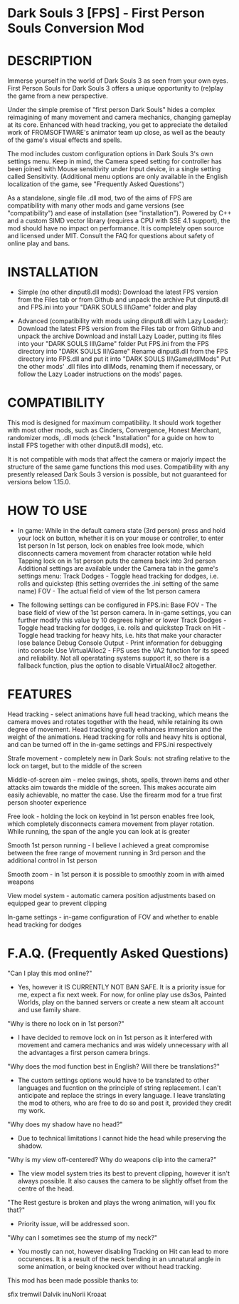 # Dark Souls 3 [FPS] - First Person Souls Conversion Mod

# DESCRIPTION

Immerse yourself in the world of Dark Souls 3 as seen from your own eyes. First Person Souls for Dark Souls 3 offers a unique opportunity to (re)play the game from a new perspective.

Under the simple premise of "first person Dark Souls" hides a complex reimagining of many movement and camera mechanics, changing gameplay at its core. Enhanced with head tracking, you get to appreciate the detailed work of FROMSOFTWARE's animator team up close, as well as the beauty of the game's visual effects and spells.

The mod includes custom configuration options in Dark Souls 3's own settings menu. Keep in mind, the Camera speed setting for controller has been joined with Mouse sensitivity under Input device, in a single setting called Sensitivity.
(Additional menu options are only available in the English localization of the game, see "Frequently Asked Questions")

As a standalone, single file .dll mod, two of the aims of FPS are compatibility with many other mods and game versions (see "compatibility") and ease of installation (see "installation"). Powered by C++ and a custom SIMD vector library (requires a CPU with SSE 4.1 support), the mod should have no impact on performance. It is completely open source and licensed under MIT. Consult the FAQ for questions about safety of online play and bans.


# INSTALLATION 

* Simple (no other dinput8.dll mods):
Download the latest FPS version from the Files tab or from Github and unpack the archive
Put dinput8.dll and FPS.ini into your "DARK SOULS III\Game" folder and play


* Advanced (compatibility with mods using dinput8.dll with Lazy Loader):
Download the latest FPS version from the Files tab or from Github and unpack the archive
Download and install Lazy Loader﻿, putting its files into your "DARK SOULS III\Game" folder
Put FPS.ini from the FPS directory into "DARK SOULS III\Game"
Rename dinput8.dll from the FPS directory into FPS.dll and put it into "DARK SOULS III\Game\dllMods"
Put the other mods' .dll files into dllMods, renaming them if necessary, or follow the Lazy Loader instructions on the mods' pages. 

# COMPATIBILITY

This mod is designed for maximum compatibility. It should work together with most other mods, such as Cinders, Convergence, Honest Merchant, randomizer mods, .dll mods (check "Installation" for a guide on how to install FPS together with other dinput8.dll mods), etc.

It is not compatible with mods that affect the camera or majorly impact the structure of the same game functions this mod uses. Compatibility with any presently released Dark Souls 3 version is possible, but not guaranteed for versions below 1.15.0.


# HOW TO USE

* In game:
While in the default camera state (3rd person) press and hold your lock on button, whether it is on your mouse or controller, to enter 1st person
In 1st person, lock on enables free look mode, which disconnects camera movement from character rotation while held
Tapping lock on in 1st person puts the camera back into 3rd person
Additional settings are available under the Camera tab in the game's settings menu: 
  Track Dodges - Toggle head tracking for dodges, i.e. rolls and quickstep (this setting overrides the .ini setting of ﻿﻿﻿the same name)
  FOV - The actual field of view of the 1st person camera


* The following settings can be configured in FPS.ini:
Base FOV - The base field of view of the 1st person camera. In in-game settings, you can further modify this value by 10 degrees higher or lower
Track Dodges - Toggle head tracking for dodges, i.e. rolls and quickstep
Track on Hit - Toggle head tracking for heavy hits, i.e. hits that make your character lose balance
Debug Console Output - Print information for debugging into console
Use VirtualAlloc2 - FPS uses the VA2 function for its speed and reliability. Not all operatating systems support it, so there is a fallback function, plus the option to disable VirtualAlloc2 altogether.

# FEATURES

Head tracking - select animations have full head tracking, which means the camera moves and rotates together with the head, while retaining its own degree of movement. Head tracking greatly enhances immersion and the weight of the animations. Head tracking for rolls and heavy hits is optional, and can be turned off in the in-game settings and FPS.ini respectively

Strafe movement - completely new in Dark Souls: not strafing relative to the lock on target, but to the middle of the screen

Middle-of-screen aim - melee swings, shots, spells, thrown items and other attacks aim towards the middle of the screen. This makes accurate aim easily achievable, no matter the case. Use the firearm mod for a true first person shooter experience﻿
 
Free look - holding the lock on keybind in 1st person enables free look, which completely disconnects camera movement from player rotation. While running, the span of the angle you can look at is greater

Smooth 1st person running - I believe I achieved a great compromise between the free range of movement running in 3rd person and the additional control in 1st person

Smooth zoom - in 1st person it is possible to smoothly zoom in with aimed weapons

View model system - automatic camera position adjustments based on equipped gear to prevent clipping

In-game settings - in-game configuration of FOV and whether to enable head tracking for dodges


# F.A.Q. (Frequently Asked Questions)

"Can I play this mod online?"
- Yes, however it IS CURRENTLY NOT BAN SAFE. It is a priority issue for me, expect a fix next week. For now, for online play use ds3os﻿, Painted Worlds﻿, play on the banned servers or create a new steam alt account and use family share.

"Why is there no lock on in 1st person?"
- I have decided to remove lock on in 1st person as it interfered with movement and camera mechanics and was widely unnecessary with all the advantages a first person camera brings.

"Why does the mod function best in English? Will there be translations?"
- The custom settings options would have to be translated to other languages and fucntion on the principle of string replacement. I can't anticipate and replace the strings in every language. I leave translating the mod to others, who are free to do so and post it, provided they credit my work.

"Why does my shadow have no head?"
- Due to technical limitations I cannot hide the head while preserving the shadow.

"Why is my view off-centered? Why do weapons clip into the camera?"
- The view model system tries its best to prevent clipping, however it isn't always possible. It also causes the camera to be slightly offset from the centre of the head.

"The Rest gesture is broken and plays the wrong animation, will you fix that?"
- Priority issue, will be addressed soon.

"Why can I sometimes see the stump of my neck?"
- You mostly can not, however disabling Tracking on Hit can lead to more occurences. It is a result of the neck bending in an unnatural angle in some animation, or being knocked over without head tracking.



This mod has been made possible thanks to:

  sfix
	tremwil
  Dalvik
  inuNorii
  Kroaat
